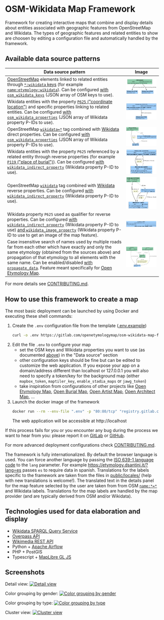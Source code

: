 # OSM-Wikidata Map Framework

Framework for creating interactive maps that combine and display details about entities associated with geographic features from OpenStreetMap and Wikidata. The types of geographic features and related entities to show are choosen by editing a configuration file and automatically handled by the framework.

## Available data source patterns

| Data source pattern | Image |
| ------------------- | ----- |
| [OpenStreetMap](https://www.openstreetmap.org/about) elements linked to related entities through [`*:wikidata` keys](https://wiki.openstreetmap.org/wiki/Key:wikidata#Secondary_Wikidata_links) (for example [`name:etymology:wikidata`](https://wiki.openstreetmap.org/wiki/Key:name:etymology:wikidata)). Can be configured [with `osm_wikidata_keys`](.env.example) (JSON array of OSM keys to use). | ![OpenStreetMap name:etymology:wikidata pattern](images/data/osm_name_etymology.png) |
| Wikidata entities with the property [`P625` ("coordinate location")](https://www.wikidata.org/wiki/Property:P625) and specific properties linking to related entities. Can be configured [with `osm_wikidata_properties`](.env.example) (JSON array of Wikidata property P-IDs to use). | ![Wikidata direct relation image](images/data/wd_direct.png) | `wd_direct`    |
| OpenStreetMap [`wikidata=*`](https://wiki.openstreetmap.org/wiki/Key:wikidata) tag combined with [Wikidata](https://www.wikidata.org/wiki/Wikidata:Introduction) direct properties. Can be configured [with `osm_wikidata_properties`](.env.example) (JSON array of Wikidata property P-IDs to use). | ![OpenStreetMap wikidata pattern](images/data/osm_wikidata_direct.png) |
| Wikidata entities with the property `P625` referenced by a related entity through reverse properties (for example [`P119` ("place of burial")](https://www.wikidata.org/wiki/Property:P119)). Can be configured [with `wikidata_indirect_property`](.env.example) (Wikidata property P-ID to use). | ![Wikidata reverse relation image](images/data/wd_reverse.png) |
| OpenStreetMap [`wikidata`](https://wiki.openstreetmap.org/wiki/Key:wikidata) tag combined with [Wikidata](https://www.wikidata.org/wiki/Wikidata:Introduction) reverse properties. Can be configured [with `wikidata_indirect_property`](.env.example) (Wikidata property P-ID to use). | ![OpenStreetMap wikidata pattern](images/data/osm_wikidata_reverse.png)  |
| Wikidata property `P625` used as qualifier for reverse properties. Can be configured [with `wikidata_indirect_property`](.env.example) (Wikidata property P-ID to use) [and `wikidata_image_property`](.env.example) (Wikidata property P-ID to use to get an image of the map feature).| ![Wikidata qualifier relation image](images/data/wd_qualifier.png) |
| Case insensitive search of names used by multiple roads far from each other which have exactly and only the same etymology (obtained from the sources above) and propagation of that etymology to all elements with the same name. Can be enabled/disabled [with `propagate_data`](.env.example). Feature meant specifically for [Open Etymology Map](https://gitlab.com/openetymologymap/open-etymology-map/). | ![Propagation image](images/data/propagation.png) |

For more details see [CONTRIBUTING.md](CONTRIBUTING.md).

## How to use this framework to create a map

The most basic deployment can be launched by using Docker and executing these shell commands:

1. Create the `.env` configuration file from the template ([.env.example](.env.example))
   ```sh
   curl -o .env https://gitlab.com/openetymologymap/osm-wikidata-map-framework/-/raw/main/.env.example
   ```
2. Edit the file `.env` to configure your map
   - set the OSM keys and Wikidata properties you want to use (as documented [above](#available-data-source-patterns)) in the "Data source" section
   - other configuration keys should be fine but can be edited to customize the web application. If you expose your app on a domain/address different than localhost or 127.0.0.1 you will also need to specify a token/key for the background map (either `mapbox_token`, `maptiler_key`, `enable_stadia_maps` or `jawg_token`)
   - take inspiration from configurations of other projects like [Open Etymology Map](https://gitlab.com/openetymologymap/open-etymology-map/-/blob/main/.env.example), [Open Burial Map](https://gitlab.com/openetymologymap/open-burial-map/-/blob/main/.env.example), [Open Artist Map](https://gitlab.com/openetymologymap/open-artist-map/-/blob/main/.env.example), [Open Architect Map](https://gitlab.com/openetymologymap/open-architect-map/-/blob/main/.env.example), ...
3. Launch the docker image of the framework
   ```sh
   docker run --rm --env-file ".env" -p "80:80/tcp" "registry.gitlab.com/openetymologymap/osm-wikidata-map-framework:latest"
   ```
   The web application will be accessible at http://localhost

If this process fails for you or you encounter any bug during the process we want to hear from you: please report it on [GitLab](https://gitlab.com/openetymologymap/osm-wikidata-map-framework/-/issues) or [GitHub](https://github.com/Danysan1/osm-wikidata-map-framework/issues).

For more advanced deployment configurations check [CONTRIBUTING.md](CONTRIBUTING.md#deployment).

The framework is fully internationalized.
By default the browser language is used.
You can force another language by passing the [ISO 639-1 language code](https://www.loc.gov/standards/iso639-2/php/code_list.php) to the `lang` parameter.
For example https://etymology.dsantini.it/?lang=es passes `es` to require data in spanish.
Translations for the labels specific to the framework are taken from the files in [public/locales/](public/locales/) (help with new translations is welcome!).
The translated text in the details panel for the map feature selected by the user are taken from from OSM [`name:*=*`](https://wiki.openstreetmap.org/wiki/Multilingual_names) and Wikidata labels.
Translations for the map labels are handled by the map provider (and are typically derived from OSM and/or Wikidata).

## Technologies used for data elaboration and display

- [Wikidata SPARQL Query Service](https://www.wikidata.org/wiki/Wikidata:SPARQL_query_service)
- [Overpass API](https://wiki.openstreetmap.org/wiki/Overpass_API)
- [Wikimedia REST API](https://en.wikipedia.org/api/rest_v1/)
- Python + [Apache Airflow](https://airflow.apache.org/)
- PHP + PostGIS
- Typescript + [MapLibre GL JS](https://maplibre.org/maplibre-gl-js/docs/)

## Screenshots

Detail view:
[![Detail view](images/blue.jpeg)](https://etymology.dsantini.it/#13.404,52.519,16.0,blue)

Color grouping by gender:
[![Color grouping by gender](images/by_gender.jpeg)](https://etymology.dsantini.it/#13.385,52.517,13.3,gender)

Color grouping by type:
[![Color grouping by type](images/by_type.jpeg)](https://etymology.dsantini.it/#13.385,52.517,13.3,type)

Cluster view:
[![Cluster view](images/clusters.jpeg)](https://etymology.dsantini.it/#6.460,50.839,6.0,blue)

